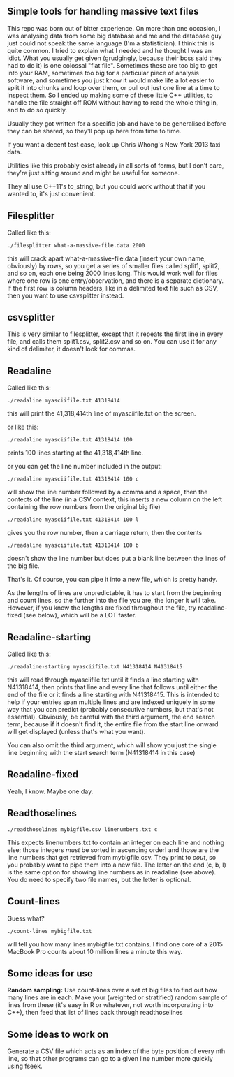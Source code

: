 Simple tools for handling massive text files
-----------------------

This repo was born out of bitter experience. On more than one occasion, I was analysing data from some big database and me and the database guy just could not speak the same language (I'm a statistician). I think this is quite common. I tried to explain what I needed and he thought I was an idiot. What you usually get given (grudgingly, because their boss said they had to do it) is one colossal "flat file". Sometimes these are too big to get into your RAM, sometimes too big for a particular piece of analysis software, and sometimes you just know it would make life a lot easier to split it into chunks and loop over them, or pull out just one line at a time to inspect them. So I ended up making some of these little C++ utilities, to handle the file straight off ROM without having to read the whole thing in, and to do so quickly.

Usually they got written for a specific job and have to be generalised before they can be shared, so they'll pop up here from time to time.

If you want a decent test case, look up Chris Whong's New York 2013 taxi data.

Utilities like this probably exist already in all sorts of forms, but I don't care, they're just sitting around and might be useful for someone.

They all use C++11's to_string, but you could work without that if you wanted to, it's just convenient.

Filesplitter
----------------------

Called like this:

    ./filesplitter what-a-massive-file.data 2000

this will crack apart what-a-massive-file.data (insert your own name, obviously) by rows, so you get a series of smaller files called split1, split2, and so on, each one being 2000 lines long. This would work well for files where one row is one entry/observation, and there is a separate dictionary. If the first row is column headers, like in a delimited text file such as CSV, then you want to use csvsplitter instead.

csvsplitter
----------------------

This is very similar to filesplitter, except that it repeats the first line in every file, and calls them split1.csv, split2.csv and so on. You can use it for any kind of delimiter, it doesn't look for commas.



Readaline
---------------------

Called like this:

    ./readaline myasciifile.txt 41318414

this will print the 41,318,414th line of myasciifile.txt on the screen.

or like this:

    ./readaline myasciifile.txt 41318414 100

prints 100 lines starting at the 41,318,414th line.

or you can get the line number included in the output:

    ./readaline myasciifile.txt 41318414 100 c

will show the line number followed by a comma and a space, then the contects of the line (in a CSV context, this inserts a new column on the left containing the row numbers from the original big file)

    ./readaline myasciifile.txt 41318414 100 l

gives you the row number, then a carriage return, then the contents

    ./readaline myasciifile.txt 41318414 100 b

doesn't show the line number but does put a blank line between the lines of the big file.    

That's it. Of course, you can pipe it into a new file, which is pretty handy.

As the lengths of lines are unpredictable, it has to start from the beginning and count lines, so the further into the file you are, the longer it will take. However, if you know the lengths are fixed throughout the file, try readaline-fixed (see below), which will be a LOT faster.

Readaline-starting
---------------------

Called like this:

    ./readaline-starting myasciifile.txt N41318414 N41318415

this will read through myasciifile.txt until it finds a line starting with N41318414, then prints that line and every line that follows until either the end of the file or it finds a line starting with N41318415. This is intended to help if your entries span multiple lines and are indexed uniquely in some way that you can predict (probably consecutive numbers, but that's not essential). Obviously, be careful with the third argument, the end search term, because if it doesn't find it, the entire file from the start line onward will get displayed (unless that's what you want).

You can also omit the third argument, which will show you just the single line beginning with the start search term (N41318414 in this case)

Readaline-fixed
---------------------

Yeah, I know. Maybe one day.

Readthoselines
----------------------

    ./readthoselines mybigfile.csv linenumbers.txt c

This expects linenumbers.txt to contain an integer on each line and nothing else; those integers *must* be sorted in ascending order! and those are the line numbers that get retrieved from mybigfile.csv. They print to *cout*, so you probably want to pipe them into a new file. The letter on the end (c, b, l) is the same option for showing line numbers as in readaline (see above). You do need to specify two file names, but the letter is optional.


Count-lines
---------------------

Guess what?

    ./count-lines mybigfile.txt

will tell you how many lines mybigfile.txt contains. I find one core of a 2015 MacBook Pro counts about 10 million lines a minute this way.

Some ideas for use
---------------------

**Random sampling:** Use count-lines over a set of big files to find out how many lines are in each. Make your (weighted or stratified) random sample of lines from these (it's easy in R or whatever, not worth incorporating into C++), then feed that list of lines back through readthoselines

Some ideas to work on
----------------------

Generate a CSV file which acts as an index of the byte position of every nth line, so that other programs can go to a given line number more quickly using fseek.

